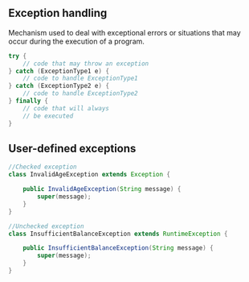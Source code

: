 ## Exception handling

Mechanism used to deal with exceptional errors or situations that may occur during the execution of a program.

```java
try {
    // code that may throw an exception
} catch (ExceptionType1 e) {
    // code to handle ExceptionType1
} catch (ExceptionType2 e) {
    // code to handle ExceptionType2
} finally {
    // code that will always
    // be executed
}
```

## User-defined exceptions

```java
//Checked exception
class InvalidAgeException extends Exception {

    public InvalidAgeException(String message) {
        super(message);
    }
}
```

```java
//Unchecked exception
class InsufficientBalanceException extends RuntimeException {

    public InsufficientBalanceException(String message) {
        super(message);
    }
}
```